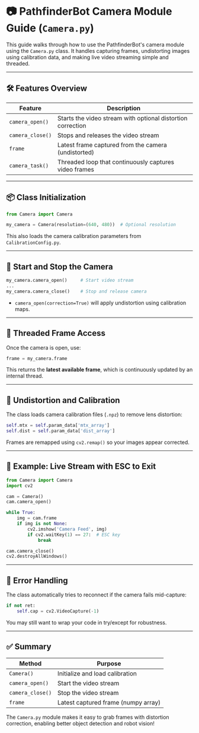 
# 📷 PathfinderBot Camera Module Guide (`Camera.py`)

This guide walks through how to use the PathfinderBot's camera module using the `Camera.py` class. It handles capturing frames, undistorting images using calibration data, and making live video streaming simple and threaded.

---

## 🛠️ Features Overview

| Feature | Description |
|--------|-------------|
| `camera_open()` | Starts the video stream with optional distortion correction |
| `camera_close()` | Stops and releases the video stream |
| `frame` | Latest frame captured from the camera (undistorted) |
| `camera_task()` | Threaded loop that continuously captures video frames |

---

## 📦 Class Initialization

```python
from Camera import Camera

my_camera = Camera(resolution=(640, 480))  # Optional resolution
```

This also loads the camera calibration parameters from `CalibrationConfig.py`.

---

## 🎥 Start and Stop the Camera

```python
my_camera.camera_open()     # Start video stream
...
my_camera.camera_close()    # Stop and release camera
```

- `camera_open(correction=True)` will apply undistortion using calibration maps.

---

## 🧵 Threaded Frame Access

Once the camera is open, use:

```python
frame = my_camera.frame
```

This returns the **latest available frame**, which is continuously updated by an internal thread.

---

## 🔄 Undistortion and Calibration

The class loads camera calibration files (`.npz`) to remove lens distortion:

```python
self.mtx = self.param_data['mtx_array']
self.dist = self.param_data['dist_array']
```

Frames are remapped using `cv2.remap()` so your images appear corrected.

---

## 🧪 Example: Live Stream with ESC to Exit

```python
from Camera import Camera
import cv2

cam = Camera()
cam.camera_open()

while True:
    img = cam.frame
    if img is not None:
        cv2.imshow('Camera Feed', img)
        if cv2.waitKey(1) == 27:  # ESC key
            break

cam.camera_close()
cv2.destroyAllWindows()
```

---

## 🚫 Error Handling

The class automatically tries to reconnect if the camera fails mid-capture:

```python
if not ret:
    self.cap = cv2.VideoCapture(-1)
```

You may still want to wrap your code in try/except for robustness.

---

## ✅ Summary

| Method | Purpose |
|--------|---------|
| `Camera()` | Initialize and load calibration |
| `camera_open()` | Start the video stream |
| `camera_close()` | Stop the video stream |
| `frame` | Latest captured frame (numpy array) |

The `Camera.py` module makes it easy to grab frames with distortion correction, enabling better object detection and robot vision!

